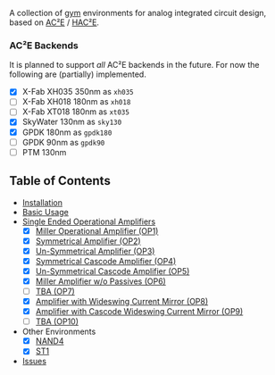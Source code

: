 A collection of [gym](https://gym.openai.com/) environments for analog 
integrated circuit design, based on [AC²E](https://github.com/matthschw/ace) /
[HAC²E](https://github.com/AugustUnderground/hace).

### AC²E Backends

It is planned to support _all_ AC²E backends in the future. For now the
following are (partially) implemented.

- [X] X-Fab XH035 350nm as `xh035`
- [ ] X-Fab XH018 180nm as `xh018`
- [ ] X-Fab XT018 180nm as `xt035`
- [X] SkyWater 130nm as `sky130`
- [X] GPDK 180nm as `gpdk180`
- [ ] GPDK 90nm as `gpdk90`
- [ ] PTM 130nm

## Table of Contents

- [Installation](./install.md)
- [Basic Usage](./usage.md)
- [Single Ended Operational Amplifiers](./op0.md)
    + [X] [Miller Operational Amplifier (OP1)](./op1.md)
    + [X] [Symmetrical Amplifier (OP2)](./op2.md)
    + [X] [Un-Symmetrical Amplifier (OP3)](./op3.md)
    + [X] [Symmetrical Cascode Amplifier (OP4)](./op4.md)
    + [X] [Un-Symmetrical Cascode Amplifier (OP5)](./op5.md)
    + [X] [Miller Amplifier w/o Passives (OP6)](./op6.md)
    + [ ] [TBA (OP7)](./op7.md)
    + [X] [Amplifier with Wideswing Current Mirror (OP8)](./op8.md)
    + [X] [Amplifier with Cascode Wideswing Current Mirror (OP9)](./op9.md)
    + [ ] [TBA (OP10)](./op10.md)
- Other Environments
    + [X] [NAND4](./nand4.md)
    + [X] [ST1](./st1.md)
- [Issues](./issues.md)
